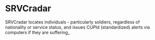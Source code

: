 # SRVCradar
SRVCradar locates individuals - particularly soldiers, regardless of nationality or service status, and issues CUPId (standardized) alerts via computers if they are suffering_
